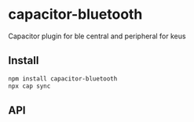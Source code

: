 # capacitor-bluetooth

Capacitor plugin for ble central and peripheral for keus

## Install

```bash
npm install capacitor-bluetooth
npx cap sync
```

## API

<docgen-index></docgen-index>

<docgen-api>
<!-- run docgen to generate docs from the source -->
<!-- More info: https://github.com/ionic-team/capacitor-docgen -->
</docgen-api>
